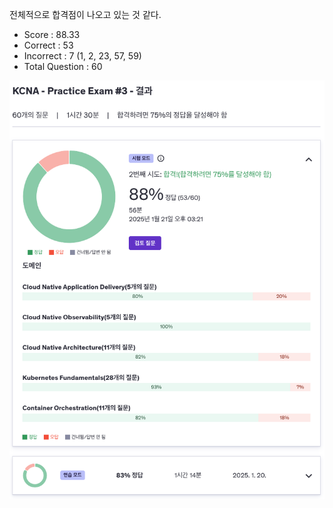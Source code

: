 전체적으로 합격점이 나오고 있는 것 같다.

- Score : 88.33
- Correct : 53
- Incorrect : 7 (1, 2, 23, 57, 59)
- Total Question : 60

<img src="./udemy-test-3.png" style="width: 600px;">
